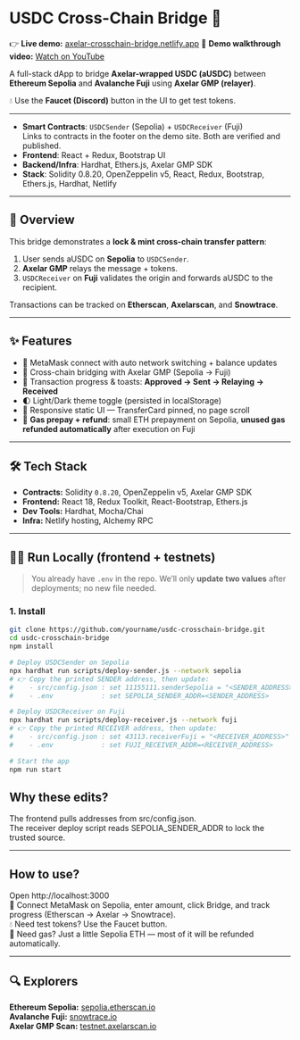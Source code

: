 # USDC Cross-Chain Bridge 🌉  

👉 **Live demo:** [axelar-crosschain-bridge.netlify.app](https://axelar-crosschain-bridge.netlify.app/)
🎥 **Demo walkthrough video:** [Watch on YouTube](https://www.youtube.com/watch?v=DDRcuVsVzdU)

A full-stack dApp to bridge **Axelar-wrapped USDC (aUSDC)** between **Ethereum Sepolia** and **Avalanche Fuji** using **Axelar GMP (relayer)**.  

💧 Use the **Faucet (Discord)** button in the UI to get test tokens.  

---

- **Smart Contracts**: `USDCSender` (Sepolia) + `USDCReceiver` (Fuji)  
  Links to contracts in the footer on the demo site. Both are verified and published.
- **Frontend**: React + Redux, Bootstrap UI  
- **Backend/Infra**: Hardhat, Ethers.js, Axelar GMP SDK  
- **Stack**: Solidity 0.8.20, OpenZeppelin v5, React, Redux, Bootstrap, Ethers.js, Hardhat, Netlify  

---

## 📖 Overview  

This bridge demonstrates a **lock & mint cross-chain transfer pattern**:  

1. User sends aUSDC on **Sepolia** to `USDCSender`.  
2. **Axelar GMP** relays the message + tokens.  
3. `USDCReceiver` on **Fuji** validates the origin and forwards aUSDC to the recipient.  

Transactions can be tracked on **Etherscan**, **Axelarscan**, and **Snowtrace**.  

---

## ✨ Features  

- 🔑 MetaMask connect with auto network switching + balance updates  
- 🌉 Cross-chain bridging with Axelar GMP (Sepolia → Fuji)  
- 🔔 Transaction progress & toasts: **Approved → Sent → Relaying → Received**  
- 🌓 Light/Dark theme toggle (persisted in localStorage)  
- 📱 Responsive static UI — TransferCard pinned, no page scroll  
- 💨 **Gas prepay + refund**: small ETH prepayment on Sepolia, **unused gas refunded automatically** after execution on Fuji  

---

## 🛠️ Tech Stack  

- **Contracts:** Solidity `0.8.20`, OpenZeppelin v5, Axelar GMP SDK  
- **Frontend:** React 18, Redux Toolkit, React-Bootstrap, Ethers.js  
- **Dev Tools:** Hardhat, Mocha/Chai  
- **Infra:** Netlify hosting, Alchemy RPC  

---

## 🧑‍💻 Run Locally (frontend + testnets)  

> You already have `.env` in the repo. We’ll only **update two values** after deployments; no new file needed.  

### 1. Install 
```bash
git clone https://github.com/yourname/usdc-crosschain-bridge.git
cd usdc-crosschain-bridge
npm install

# Deploy USDCSender on Sepolia
npx hardhat run scripts/deploy-sender.js --network sepolia
# 👉 Copy the printed SENDER address, then update:
#    - src/config.json : set 11155111.senderSepolia = "<SENDER_ADDRESS>"
#    - .env            : set SEPOLIA_SENDER_ADDR=<SENDER_ADDRESS>

# Deploy USDCReceiver on Fuji
npx hardhat run scripts/deploy-receiver.js --network fuji
# 👉 Copy the printed RECEIVER address, then update:
#    - src/config.json : set 43113.receiverFuji = "<RECEIVER_ADDRESS>"
#    - .env            : set FUJI_RECEIVER_ADDR=<RECEIVER_ADDRESS>

# Start the app
npm run start
```

## Why these edits?
The frontend pulls addresses from src/config.json.  
The receiver deploy script reads SEPOLIA_SENDER_ADDR to lock the trusted source.  

---

## How to use?
Open http://localhost:3000  
🦊 Connect MetaMask on Sepolia, enter amount, click Bridge, and track progress (Etherscan → Axelar → Snowtrace).  
💧 Need test tokens? Use the Faucet button.  
💨 Need gas? Just a little Sepolia ETH — most of it will be refunded automatically.  

---

## 🔍 Explorers

**Ethereum Sepolia:** [sepolia.etherscan.io](https://sepolia.etherscan.io/)  
**Avalanche Fuji:** [snowtrace.io](https://testnet.snowtrace.io/)  
**Axelar GMP Scan:** [testnet.axelarscan.io](https://testnet.axelarscan.io/)  





